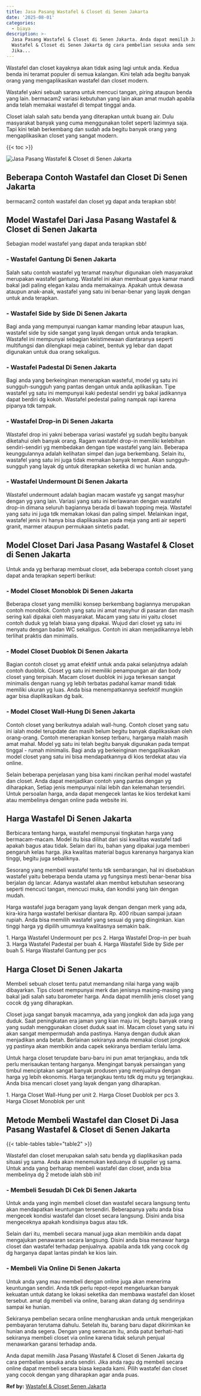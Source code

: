 ```yaml
---
title: Jasa Pasang Wastafel & Closet di Senen Jakarta
date: '2025-08-01'
categories:
  - biaya
description: >-
  Jasa Pasang Wastafel & Closet di Senen Jakarta. Anda dapat memilih Jasa Pasang
  Wastafel & Closet di Senen Jakarta dg cara pembelian sesuka anda sendiri.
  Jika...
---
```


Wastafel dan closet kayaknya akan tidak asing lagi untuk anda. Kedua benda ini teramat populer di semua kalangan. Kini telah ada begitu banyak orang yang mengaplikasikan wastafel dan closet modern.

Wastafel yakni sebuah sarana untuk mencuci tangan, piring ataupun benda yang lain. bermacam2 variasi kebutuhan yang lain akan amat mudah apabila anda telah memakai wastafel di tempat tinggal anda.

Closet ialah salah satu benda yang diterapkan untuk buang air. Dulu masyarakat banyak yang cuma menggunakan toilet seperti lazimnya saja. Tapi kini telah berkembang dan sudah ada begitu banyak orang yang mengaplikasikan closet yang sangat modern.

{{< toc >}}

![Jasa Pasang Wastafel & Closet di Senen Jakarta](/images/wastafel-closet-murah27.png)

## Beberapa Contoh Wastafel dan Closet Di Senen Jakarta

bermacam2 contoh wastafel dan closet yg dapat anda terapkan sbb!

## Model Wastafel Dari Jasa Pasang Wastafel & Closet di Senen Jakarta

Sebagian model wastafel yang dapat anda terapkan sbb!

### \- Wastafel Gantung Di Senen Jakarta

Salah satu contoh wastafel yg teramat masyhur digunakan oleh masyarakat merupakan wastafel gantung. Wastafel ini akan membuat gaya kamar mandi bakal jadi paling elegan kalau anda memakainya. Apakah untuk dewasa ataupun anak-anak, wastafel yang satu ini benar-benar yang layak dengan untuk anda terapkan.

### \- Wastafel Side by Side Di Senen Jakarta

Bagi anda yang mempunyai ruangan kamar manding lebar ataupun luas, wastafel side by side sangat yang layak dengan untuk anda terapkan. Wastafel ini mempunyai sebagian keistimewaan diantaranya seperti multifungsi dan dilengkapi meja cabinet, bentuk yg lebar dan dapat digunakan untuk dua orang sekaligus.

### \- Wastafel Padestal Di Senen Jakarta

Bagi anda yang berkeinginan menerapkan wasteful, model yg satu ini sungguh-sungguh yang pantas dengan untuk anda aplikasikan. Tipe wastafel yg satu ini mempunyai kaki pedestal sendiri yg bakal jadikannya dapat berdiri dg kokoh. Wastafel pedestal paling nampak rapi karena pipanya tdk tampak.

### \- Wastafel Drop-in Di Senen Jakarta

Wastafel drop ini yakni beberapa variasi wastafel yg sudah begitu banyak diketahui oleh banyak orang. Ragam wastafel drop-in memiliki kelebihan sendiri-sendiri yg membedakan dengan tipe wastafel yang lain. Beberapa keunggulannya adalah kelihatan simpel dan juga berkembang. Selain itu, wastafel yang satu ini juga tidak memakan banyak tempat. Akan sungguh-sungguh yang layak dg untuk diterapkan seketika di wc hunian anda.

### \- Wastafel Undermount Di Senen Jakarta

Wastafel undermount adalah bagian macam wastafe yg sangat masyhur dengan yg yang lain. Variasi yang satu ini berlawanan dengan wastafel drop-in dimana seluruh bagiannya berada di bawah topping meja. Wastafel yang satu ini juga tdk memakan lokasi dan paling simpel. Melainkan ingat, wastafel jenis ini hanya bisa diaplikasikan pada meja yang anti air seperti granit, marmer ataupun permukaan sintetis padat.

## Model Closet Dari Jasa Pasang Wastafel & Closet di Senen Jakarta

Untuk anda yg berharap membuat closet, ada beberapa contoh closet yang dapat anda terapkan seperti berikut:

### \- Model Closet Monoblok Di Senen Jakarta

Beberapa closet yang memiliki konsep berkembang bagiannya merupakan contoh monoblok. Contoh yang satu ini amat masyhur di pasaran dan masih sering kali dipakai oleh masyarakat. Macam yang satu ini yaitu closet contoh duduk yg telah biasa yang dipakai. Wujud dari closet yg satu ini menyatu dengan badan WC sekaligus. Contoh ini akan menjadikannya lebih terlihat praktis dan minimalis.

### \- Model Closet Duoblok Di Senen Jakarta

Bagian contoh closet yg amat efektif untuk anda pakai selanjutnya adalah contoh duoblok. Closet yg satu ini memiliki penampungan air dan body closet yang terpisah. Macam closet duoblok ini juga terkesan sangat minimalis dengan ruang yg lebih terbatas padahal kamar mandi tidak memiliki ukuran yg luas. Anda bisa menempatkannya seefektif mungkin agar bisa diaplikasikan dg baik.

### \- Model Closet Wall-Hung Di Senen Jakarta

Contoh closet yang berikutnya adalah wall-hung. Contoh closet yang satu ini ialah model terupdate dan masih belum begitu banyak diaplikasikan oleh orang-orang. Contoh menerapkan konsep terbaru, harganya malah masih amat mahal. Model yg satu ini telah begitu banyak digunakan pada tempat tinggal - rumah minimalis. Bagi anda yg berkeinginan mengaplikasikan model closet yang satu ini bisa mendapatkannya di kios terdekat atau via online.

Selain beberapa penjelasan yang bisa kami rincikan perihal model wastafel dan closet. Anda dapat menjadikan contoh yang pantas dengan yg diharapkan, Setiap jenis mempunyai nilai lebih dan kelemahan tersendiri. Untuk persoalan harga, anda dapat mengecek lantas ke kios terdekat kami atau membelinya dengan online pada website ini.

## Harga Wastafel Di Senen Jakarta

Berbicara tentang harga, wastafel mempunyai tingkatan harga yang bermacam-macam. Model itu bisa dilihat dari sisi kwalitas wastafel tadi apakah bagus atau tidak. Selain dari itu, bahan yang dipakai juga memberi pengaruh kelas harga. jika kwalitas material bagus karenanya harganya kian tinggi, begitu juga sebaliknya.

Sesorang yang membeli wastafel tentu tdk sembarangan, hal ini disebabkan wastafel yaitu beberapa benda utama yg fungsinya mesti benar-benar bisa berjalan dg lancar. Adanya wastafel akan membut kebutuhan seseorang seperti mencuci tangan, mencuci muka, dan kondisi yang lain dengan mudah.

Harga wastafel juga beragam yang layak dengan dengan merk yang ada, kira-kira harga wastafel berkisar diantara Rp. 400 ribuan sampai jutaan rupiah. Anda bisa memilih wastafel yang sesuai dg yang diinginkan. kian tinggi harga yg dipilih umumnya kwalitasnya semakin baik.

1\. Harga Wastafel Undermount per pcs 2. Harga Wastafel Drop-in per buah 3. Harga Wastafel Padestal per buah 4. Harga Wastafel Side by Side per buah 5. Harga Wastafel Gantung per pcs

## Harga Closet Di Senen Jakarta

Membeli sebuah closet tentu patut memandang nilai harga yang wajib dibayarkan. Tips closet mempunyai merk dan jenisnya masing-masing yang bakal jadi salah satu barometer harga. Anda dapat memilih jenis closet yang cocok dg yang diharapkan.

Closet juga sangat banyak macamnya, ada yang jongkok dan ada juga yang duduk. Saat peningkatan era jaman yang kian maju ini, begitu banyak orang yang sudah menggunakan closet duduk saat ini. Macam closet yang satu ini akan sangat mempermudah anda pastinya. Hanya dengan duduk akan menjadikan anda betah. Berlainan sekiranya anda memakai closet jongkok yg pastinya akan membikin anda capek sekiranya berdiam terlalu lama.

Untuk harga closet terupdate baru-baru ini pun amat terjangkau, anda tdk perlu merisaukan tentang harganya. Mengingat banyak persaingan yang timbul menciptakan sangat banyak produsen yang menjualnya dengan harga yg lebih ekonomis. Harga terjangkau tentu tdk dg mutu yg terjangkau. Anda bisa mencari closet yang layak dengan yang diharapkan.

1\. Harga Closet Wall-Hung per unit 2. Harga Closet Duoblok per pcs 3. Harga Closet Monoblok per unit

## Metode Membeli Wastafel dan Closet Di Jasa Pasang Wastafel & Closet di Senen Jakarta

{{< table-tables table="table2" >}}

Wastafel dan closet merupakan salah satu benda yg diaplikasikan pada situasi yg sama. Anda akan menemukan keduanya di supplier yg sama. Untuk anda yang berharap membeli wastafel dan closet, anda bisa membelinya dg 2 metode ialah sbb ini!

### \- Membeli Sesudah Di Cek Di Senen Jakarta

Untuk anda yang ingin membeli closet dan wastafel secara langsung tentu akan mendapatkan keuntungan tersendiri. Beberapanya yaitu anda bisa mengecek kondisi wastafel dan closet secara langsung. Disini anda bisa mengeceknya apakah kondisinya bagus atau tdk.

Selain dari itu, membeli secara manual juga akan membikin anda dapat mengajukan penawaran secara langsung. Disini anda bisa menawar harga closet dan wastafel terhadap penjualnya. apabila anda tdk yang cocok dg dg harganya dapat lantas pindah ke kios lain.

### \- Membeli Via Online Di Senen Jakarta

Untuk anda yang mau membeli dengan online juga akan menerima keuntungan sendiri. Anda tdk perlu repot-repot mengeluarkan banyak kekuatan untuk datang ke lokasi seketika dan membawa wastafel dan kloset tersebut. amat dg membeli via online, barang akan datang dg sendirinya sampai ke hunian.

Sekiranya pembelian secara online mengharuskan anda untuk mengerjakan pembayaran terutama dahulu. Setelah itu, barang baru dapat dikirimkan ke hunian anda segera. Dengan yang semacam itu, anda patut berhati-hati sekiranya membeli closet via online karena tidak seluruh penjual menawarkan garansi terhadap anda.

Anda dapat memilih Jasa Pasang Wastafel & Closet di Senen Jakarta dg cara pembelian sesuka anda sendiri. Jika anda ragu dg membeli secara online dapat membeli secara biasa kepada kami. Pilih wastafel dan closet yang cocok dengan yang diharapkan agar anda puas.

**Ref by:** [Wastafel & Closet Senen Jakarta](https://id.wikipedia.org/wiki/Wastafel)
